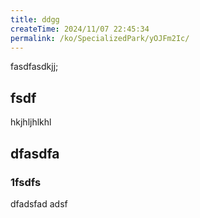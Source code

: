 ```yaml
---
title: ddgg
createTime: 2024/11/07 22:45:34
permalink: /ko/SpecializedPark/yOJFm2Ic/
---
```



fasdfasdkjj;


## fsdf 


hkjhljhlkhl


## dfasdfa 

### 1fsdfs

dfadsfad adsf